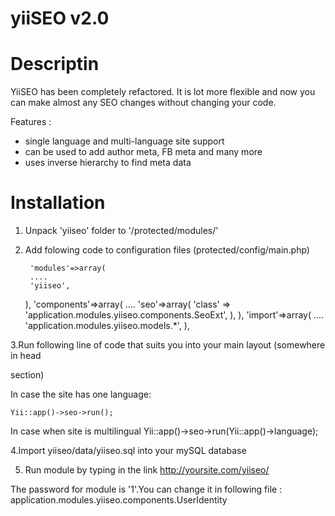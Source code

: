 yiiSEO v2.0
========

Descriptin
========

YiiSEO has been completely refactored. It is lot more flexible and now you can make almost any SEO changes without
changing your code.

Features :

- single language and multi-language site support
- can be used to add author meta, FB meta and many more
- uses inverse hierarchy to find meta data

Installation
=========

1. Unpack 'yiiseo' folder to '/protected/modules/'
2. Add folowing code to configuration files (protected/config/main.php)

        'modules'=>array(
	    ....
	    'yiiseo',
	),
	'components'=>array(
	    ....
	    'seo'=>array(
	        'class' => 'application.modules.yiiseo.components.SeoExt',
	    ),
	),
	'import'=>array(
	    ....
	    'application.modules.yiiseo.models.*',
	),
	
3.Run following line of code that suits you into your main layout (somewhere in head 

section)

In case the site has one language:

	Yii::app()->seo->run();

In case when site is multilingual
        Yii::app()->seo->run(Yii::app()->language);

4.Import yiiseo/data/yiiseo.sql into your mySQL database

5. Run module by typing in the link http://yoursite.com/yiiseo/

The password for module is '1'.You can change it in following file :
    application.modules.yiiseo.components.UserIdentity


    
